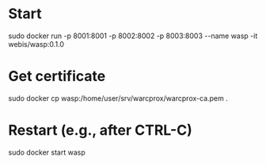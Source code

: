 # Start
sudo docker run -p 8001:8001 -p 8002:8002 -p 8003:8003 --name wasp -it webis/wasp:0.1.0

# Get certificate
sudo docker cp wasp:/home/user/srv/warcprox/warcprox-ca.pem .

# Restart (e.g., after CTRL-C)
sudo docker start wasp

